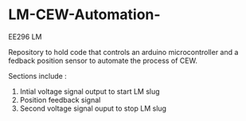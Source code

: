 # LM-CEW-Automation-

EE296 LM

Repository to hold code that controls an arduino microcontroller and a fedback position sensor to automate the process of CEW.

Sections include :

1. Intial voltage signal output to start LM slug
2. Position feedback signal
3. Second voltage signal ouput to stop LM slug
